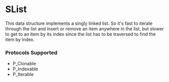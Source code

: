 # SList

This data structure implements a singly linked list. So it's fast to iterate through the list and insert or remove an item anywhere in the list, but slower to get to an item by its index since the list has to be traversed to find the item by index.

### Protocols Supported

- P_Clonable
- P_Indexable
- P_Iterable
